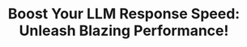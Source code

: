 ---
categories: [ai]
title: "Boost Your LLM Response Speed: Unleash Blazing Performance!"
external_link: "https://medium.com/@shivamarora1/boost-your-llm-response-speed-unleash-blazing-performance-32d001c886b2"
---